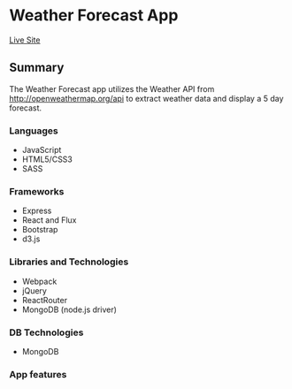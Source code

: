 # Weather Forecast App

[Live Site][live]

[live]: placeholder

## Summary

The Weather Forecast app utilizes the Weather API from http://openweathermap.org/api to extract weather data and display a 5 day forecast.  

### Languages

* JavaScript
* HTML5/CSS3
* SASS

### Frameworks

* Express
* React and Flux
* Bootstrap
* d3.js

### Libraries and Technologies

* Webpack
* jQuery
* ReactRouter
* MongoDB (node.js driver)

### DB Technologies

* MongoDB

### App features
